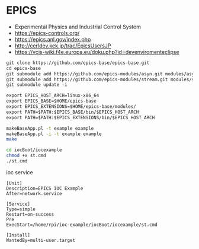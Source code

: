 # EPICS

- Experimental Physics and Industrial Control System
- <https://epics-controls.org/>
- <https://epics.anl.gov/index.php>
- <http://cerldev.kek.jp/trac/EpicsUsersJP>
- <https://vcis-wiki.f4e.europa.eu/doku.php?id=devenviromenteclipse>

```markdown
git clone https://github.com/epics-base/epics-base.git
cd epics-base
git submodule add https://github.com/epics-modules/asyn.git modules/asyn
git submodule add https://github.com/epics-modules/stream.git modules/stream
git submodule update -i
```

```markdown
export EPICS_HOST_ARCH=linux-x86_64
export EPICS_BASE=$HOME/epics-base
export EPICS_EXTENSIONS=$HOME/epics-base/modules/
export PATH=$PATH:$EPICS_BASE/bin/$EPICS_HOST_ARCH
export PATH=$PATH:$EPICS_EXTENSIONS/bin/$EPICS_HOST_ARCH
```

```bash
makeBaseApp.pl -t example example
makeBaseApp.pl -i -t example example
make

cd iocBoot/iocexample
chmod +x st.cmd
./st.cmd
```

ioc service

```text
[Unit]
Description=EPICS IOC Example
After=network.service

[Service]
Type=simple
Restart=on-success
Pre
ExecStart=/home/rpi/ioc-example/iocBoot/iocexample/st.cmd

[Install]
WantedBy=multi-user.target
```
